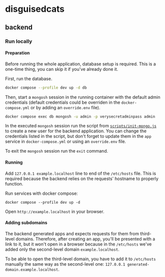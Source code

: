 # disguisedcats

## backend

### Run locally

#### Preparation

Before running the whole application, database setup is required. This is a one-time
thing, you can skip it if you've already done it.

First, run the database.

```bash
docker compose --profile dev up -d db
```

Then, start a `mongosh` session in the running container with the default admin credentials
(default credentials could be overriden in the `docker-compose.yml` or by adding an `override.env` file).

```bash
docker compose exec db mongosh -u admin -p verysecretadminpass admin
```

In the executed `mongosh` session run the script from [`scripts/init-mongo.js`](./scripts/init-mongo.js)
to create a new user for the backend application. You can change the credentials listed in the script,
but don't forget to update them in the `app` service in `docker-compose.yml` or using an `override.env` file.

To exit the `mongosh` session run the `exit` command.

#### Running

Add `127.0.0.1 example.localhost` line to end of the `/etc/hosts` file.
This is required because the backend  relies on the requests' hostname to properly function.

Run services with docker compose:

```
docker compose --profile dev up -d
```

Open `http://example.localhost` in your browser.

#### Adding subdomains

The backend generated apps and expects requests for them from third-level domains.
Therefore, after creating an app, you'll be presented with a link to it, but it won't
open in a browser because in the `/etc/hosts` we've added only the second-level domain
`example.localhost`.

To be able to open the third-level domain, you have to add it to `/etc/hosts` manually
the same way as the second-level one: `127.0.0.1 generated-domain.example.localhost`.
